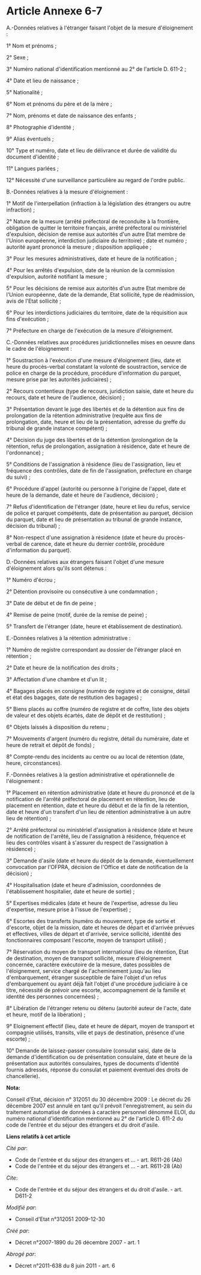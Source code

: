 # Article Annexe 6-7

A.-Données relatives à l'étranger faisant l'objet de la mesure d'éloignement : 

1° Nom et prénoms ; 

2° Sexe ; 

3° Numéro national d'identification mentionné au 2° de l'article D. 611-2 ; 

4° Date et lieu de naissance ; 

5° Nationalité ; 

6° Nom et prénoms du père et de la mère ; 

7° Nom, prénoms et date de naissance des enfants ; 

8° Photographie d'identité ; 

9° Alias éventuels ; 

10° Type et numéro, date et lieu de délivrance et durée de validité du document d'identité ; 

11° Langues parlées ; 

12° Nécessité d'une surveillance particulière au regard de l'ordre public.

B.-Données relatives à la mesure d'éloignement : 

1° Motif de l'interpellation (infraction à la législation des étrangers ou autre infraction) ; 

2° Nature de la mesure (arrêté préfectoral de reconduite à la frontière, obligation de quitter le territoire français, arrêté
préfectoral ou ministériel d'expulsion, décision de remise aux autorités d'un autre Etat membre de l'Union européenne,
interdiction judiciaire du territoire) ; date et numéro ; autorité ayant prononcé la mesure ; disposition appliquée ; 

3° Pour les mesures administratives, date et heure de la notification ; 

4° Pour les arrêtés d'expulsion, date de la réunion de la commission d'expulsion, autorité notifiant la mesure ; 

5° Pour les décisions de remise aux autorités d'un autre Etat membre de l'Union européenne, date de la demande, Etat
sollicité, type de réadmission, avis de l'Etat sollicité ; 

6° Pour les interdictions judiciaires du territoire, date de la réquisition aux fins d'exécution ; 

7° Préfecture en charge de l'exécution de la mesure d'éloignement.

C.-Données relatives aux procédures juridictionnelles mises en oeuvre dans le cadre de l'éloignement : 

1° Soustraction à l'exécution d'une mesure d'éloignement (lieu, date et heure du procès-verbal constatant la volonté de
soustraction, service de police en charge de la procédure, procédure d'information du parquet, mesure prise par les autorités
judiciaires) ; 

2° Recours contentieux (type de recours, juridiction saisie, date et heure du recours, date et heure de l'audience,
décision) ; 

3° Présentation devant le juge des libertés et de la détention aux fins de prolongation de la rétention administrative
(requête aux fins de prolongation, date, heure et lieu de la présentation, adresse du greffe du tribunal de grande instance
compétent) ; 

4° Décision du juge des libertés et de la détention (prolongation de la rétention, refus de prolongation, assignation à
résidence, date et heure de l'ordonnance) ; 

5° Conditions de l'assignation à résidence (lieu de l'assignation, lieu et fréquence des contrôles, date de fin de
l'assignation, préfecture en charge du suivi) ; 

6° Procédure d'appel (autorité ou personne à l'origine de l'appel, date et heure de la demande, date et heure de l'audience,
décision) ; 

7° Refus d'identification de l'étranger (date, heure et lieu du refus, service de police et parquet compétents, date de
présentation au parquet, décision du parquet, date et lieu de présentation au tribunal de grande instance, décision du
tribunal) ; 

8° Non-respect d'une assignation à résidence (date et heure du procès-verbal de carence, date et heure du dernier contrôle,
procédure d'information du parquet).

D.-Données relatives aux étrangers faisant l'objet d'une mesure d'éloignement alors qu'ils sont détenus : 

1° Numéro d'écrou ; 

2° Détention provisoire ou consécutive à une condamnation ; 

3° Date de début et de fin de peine ; 

4° Remise de peine (motif, durée de la remise de peine) ; 

5° Transfert de l'étranger (date, heure et établissement de destination).

E.-Données relatives à la rétention administrative : 

1° Numéro de registre correspondant au dossier de l'étranger placé en rétention ; 

2° Date et heure de la notification des droits ; 

3° Affectation d'une chambre et d'un lit ; 

4° Bagages placés en consigne (numéro de registre et de consigne, détail et état des bagages, date de restitution des
bagages) ; 

5° Biens placés au coffre (numéro de registre et de coffre, liste des objets de valeur et des objets écartés, date de dépôt
et de restitution) ; 

6° Objets laissés à disposition du retenu ; 

7° Mouvements d'argent (numéro du registre, détail du numéraire, date et heure de retrait et dépôt de fonds) ; 

8° Compte-rendu des incidents au centre ou au local de rétention (date, heure, circonstances).

F.-Données relatives à la gestion administrative et opérationnelle de l'éloignement : 

1° Placement en rétention administrative (date et heure du prononcé et de la notification de l'arrêté préfectoral de
placement en rétention, lieu de placement en rétention, date et heure du début et de la fin de la rétention, date et heure
d'un transfert d'un lieu de rétention administrative à un autre lieu de rétention) ; 

2° Arrêté préfectoral ou ministériel d'assignation à résidence (date et heure de notification de l'arrêté, lieu de
l'assignation à résidence, fréquence et lieu des contrôles visant à s'assurer du respect de l'assignation à résidence) ; 

3° Demande d'asile (date et heure du dépôt de la demande, éventuellement convocation par l'OFPRA, décision de l'Office et
date de notification de la décision) ; 

4° Hospitalisation (date et heure d'admission, coordonnées de l'établissement hospitalier, date et heure de sortie) ; 

5° Expertises médicales (date et heure de l'expertise, adresse du lieu d'expertise, mesure prise à l'issue de l'expertise) ; 

6° Escortes des transferts (numéro du mouvement, type de sortie et d'escorte, objet de la mission, date et heures de départ
et d'arrivée prévues et effectives, villes de départ et d'arrivée, service sollicité, identité des fonctionnaires composant
l'escorte, moyen de transport utilisé) ; 

7° Réservation du moyen de transport international (lieu de rétention, Etat de destination, moyen de transport sollicité,
mesure d'éloignement concernée, caractère exécutoire de la mesure, dates possibles de l'éloignement, service chargé de
l'acheminement jusqu'au lieu d'embarquement, étranger susceptible de faire l'objet d'un refus d'embarquement ou ayant déjà
fait l'objet d'une procédure judiciaire à ce titre, nécessité de prévoir une escorte, accompagnement de la famille et
identité des personnes concernées) ; 

8° Libération de l'étranger retenu ou détenu (autorité auteur de l'acte, date et heure, motif de la libération) ; 

9° Eloignement effectif (lieu, date et heure de départ, moyen de transport et compagnie utilisés, transits, ville et pays de
destination, présence d'une escorte) ; 

10° Demande de laissez-passer consulaire (consulat saisi, date de la demande d'identification ou de présentation consulaire,
date et heure de la présentation aux autorités consulaires, types de documents d'identité fournis adressés, réponse du
consulat et paiement éventuel des droits de chancellerie).

**Nota:**

Conseil d'Etat, décision n° 312051 du 30 décembre 2009 : Le décret du 26 décembre 2007 est annulé en tant qu'il prévoit
l'enregistrement, au sein du traitement automatisé de données à caractère personnel dénommé ELOI, du numéro national
d'identification mentionné au 2° de l'article D. 611-2 du code de l'entrée et du séjour des étrangers et du droit d'asile.

**Liens relatifs à cet article**

_Cité par_:

  - Code de l'entrée et du séjour des étrangers et ... - art. R611-26 (Ab)
  - Code de l'entrée et du séjour des étrangers et ... - art. R611-28 (Ab)

_Cite_:

  - Code de l'entrée et du séjour des étrangers et du droit d'asile. - art. D611-2

_Modifié par_:

  - Conseil d'Etat n°312051 2009-12-30

_Créé par_:

  - Décret n°2007-1890 du 26 décembre 2007 - art. 1

_Abrogé par_:

  - Décret n°2011-638 du 8 juin 2011 - art. 6
